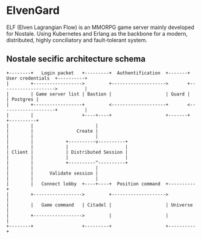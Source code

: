 # ElvenGard

ELF (Elven Lagrangian Flow) is an MMORPG game server mainly developed for Nostale.
Using Kubernetes and Erlang as the backbone for a modern, distributed, highly conciliatory and fault-tolerant system.

## Nostale secific architecture schema

```text
+--------+   Login packet   +---------+  Authentification  +-------+  User credentials  +----------+
|        +------------------>         +-------------------->       +-------------------->          |
|        | Game server list | Bastion |                    | Guard |                    | Postgres |
|        +------------------+         <--------------------+       <--------------------+          |
|        |                  +----+----+                    +-------+                    +----------+
|        |                       |
|        |                Create |
|        |                       |
|        |            +----------v----------+
|        |            |                     |
| Client |            | Distributed Session |
|        |            |                     |
|        |            +----------^----------+
|        |                       |
|        |      Validate session |
|        |                       |
|        |   Connect lobby  +----+----+  Position command  +----------+
|        +------------------>         +-------------------->          |
|        |   Game command   | Citadel |                    | Universe |
|        +------------------>         |                    |          |
+--------+                  +---------+                    +----------+
```

